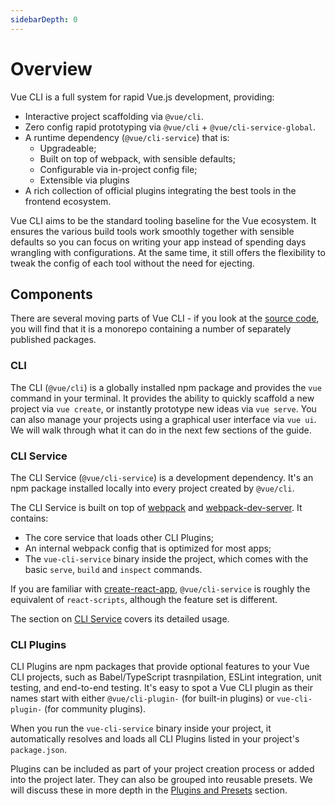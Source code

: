 ```yaml
---
sidebarDepth: 0
---
```


# Overview

Vue CLI is a full system for rapid Vue.js development, providing:

- Interactive project scaffolding via `@vue/cli`.
- Zero config rapid prototyping via `@vue/cli` + `@vue/cli-service-global`.
- A runtime dependency (`@vue/cli-service`) that is:
  - Upgradeable;
  - Built on top of webpack, with sensible defaults;
  - Configurable via in-project config file;
  - Extensible via plugins
- A rich collection of official plugins integrating the best tools in the frontend ecosystem.

Vue CLI aims to be the standard tooling baseline for the Vue ecosystem. It ensures the various build tools work smoothly together with sensible defaults so you can focus on writing your app instead of spending days wrangling with configurations. At the same time, it still offers the flexibility to tweak the config of each tool without the need for ejecting.

## Components

There are several moving parts of Vue CLI - if you look at the [source code](https://github.com/vuejs/vue-cli/tree/dev/packages/%40vue), you will find that it is a monorepo containing a number of separately published packages.

### CLI

The CLI (`@vue/cli`) is a globally installed npm package and provides the `vue` command in your terminal. It provides the ability to quickly scaffold a new project via `vue create`, or instantly prototype new ideas via `vue serve`. You can also manage your projects using a graphical user interface via `vue ui`. We will walk through what it can do in the next few sections of the guide.

### CLI Service

The CLI Service (`@vue/cli-service`) is a development dependency. It's an npm package installed locally into every project created by `@vue/cli`.

The CLI Service is built on top of [webpack](http://webpack.js.org/) and [webpack-dev-server](https://github.com/webpack/webpack-dev-server). It contains:

- The core service that loads other CLI Plugins;
- An internal webpack config that is optimized for most apps;
- The `vue-cli-service` binary inside the project, which comes with the basic `serve`, `build` and `inspect` commands.

If you are familiar with [create-react-app](https://github.com/facebookincubator/create-react-app), `@vue/cli-service` is roughly the equivalent of `react-scripts`, although the feature set is different.

The section on [CLI Service](./cli-service.md) covers its detailed usage.

### CLI Plugins

CLI Plugins are npm packages that provide optional features to your Vue CLI projects, such as Babel/TypeScript trasnpilation, ESLint integration, unit testing, and end-to-end testing. It's easy to spot a Vue CLI plugin as their names start with either `@vue/cli-plugin-` (for built-in plugins) or `vue-cli-plugin-` (for community plugins).

When you run the `vue-cli-service` binary inside your project, it automatically resolves and loads all CLI Plugins listed in your project's `package.json`.

Plugins can be included as part of your project creation process or added into the project later. They can also be grouped into reusable presets. We will discuss these in more depth in the [Plugins and Presets](./plugins-and-presets.md) section.
